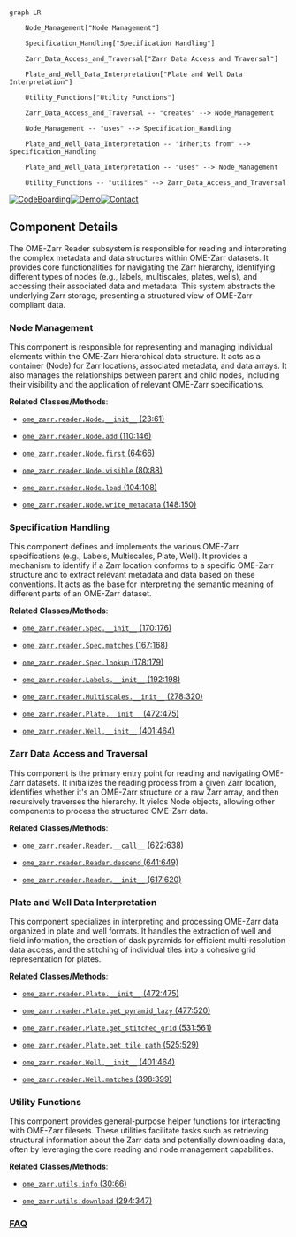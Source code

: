 ```mermaid

graph LR

    Node_Management["Node Management"]

    Specification_Handling["Specification Handling"]

    Zarr_Data_Access_and_Traversal["Zarr Data Access and Traversal"]

    Plate_and_Well_Data_Interpretation["Plate and Well Data Interpretation"]

    Utility_Functions["Utility Functions"]

    Zarr_Data_Access_and_Traversal -- "creates" --> Node_Management

    Node_Management -- "uses" --> Specification_Handling

    Plate_and_Well_Data_Interpretation -- "inherits from" --> Specification_Handling

    Plate_and_Well_Data_Interpretation -- "uses" --> Node_Management

    Utility_Functions -- "utilizes" --> Zarr_Data_Access_and_Traversal

```

[![CodeBoarding](https://img.shields.io/badge/Generated%20by-CodeBoarding-9cf?style=flat-square)](https://github.com/CodeBoarding/GeneratedOnBoardings)[![Demo](https://img.shields.io/badge/Try%20our-Demo-blue?style=flat-square)](https://www.codeboarding.org/demo)[![Contact](https://img.shields.io/badge/Contact%20us%20-%20contact@codeboarding.org-lightgrey?style=flat-square)](mailto:contact@codeboarding.org)



## Component Details



The OME-Zarr Reader subsystem is responsible for reading and interpreting the complex metadata and data structures within OME-Zarr datasets. It provides core functionalities for navigating the Zarr hierarchy, identifying different types of nodes (e.g., labels, multiscales, plates, wells), and accessing their associated data and metadata. This system abstracts the underlying Zarr storage, presenting a structured view of OME-Zarr compliant data.



### Node Management

This component is responsible for representing and managing individual elements within the OME-Zarr hierarchical data structure. It acts as a container (Node) for Zarr locations, associated metadata, and data arrays. It also manages the relationships between parent and child nodes, including their visibility and the application of relevant OME-Zarr specifications.





**Related Classes/Methods**:



- <a href="https://github.com/ome/ome-zarr-py/blob/master/ome_zarr/reader.py#L23-L61" target="_blank" rel="noopener noreferrer">`ome_zarr.reader.Node.__init__` (23:61)</a>

- <a href="https://github.com/ome/ome-zarr-py/blob/master/ome_zarr/reader.py#L110-L146" target="_blank" rel="noopener noreferrer">`ome_zarr.reader.Node.add` (110:146)</a>

- <a href="https://github.com/ome/ome-zarr-py/blob/master/ome_zarr/reader.py#L64-L66" target="_blank" rel="noopener noreferrer">`ome_zarr.reader.Node.first` (64:66)</a>

- <a href="https://github.com/ome/ome-zarr-py/blob/master/ome_zarr/reader.py#L80-L88" target="_blank" rel="noopener noreferrer">`ome_zarr.reader.Node.visible` (80:88)</a>

- <a href="https://github.com/ome/ome-zarr-py/blob/master/ome_zarr/reader.py#L104-L108" target="_blank" rel="noopener noreferrer">`ome_zarr.reader.Node.load` (104:108)</a>

- <a href="https://github.com/ome/ome-zarr-py/blob/master/ome_zarr/reader.py#L148-L150" target="_blank" rel="noopener noreferrer">`ome_zarr.reader.Node.write_metadata` (148:150)</a>





### Specification Handling

This component defines and implements the various OME-Zarr specifications (e.g., Labels, Multiscales, Plate, Well). It provides a mechanism to identify if a Zarr location conforms to a specific OME-Zarr structure and to extract relevant metadata and data based on these conventions. It acts as the base for interpreting the semantic meaning of different parts of an OME-Zarr dataset.





**Related Classes/Methods**:



- <a href="https://github.com/ome/ome-zarr-py/blob/master/ome_zarr/reader.py#L170-L176" target="_blank" rel="noopener noreferrer">`ome_zarr.reader.Spec.__init__` (170:176)</a>

- <a href="https://github.com/ome/ome-zarr-py/blob/master/ome_zarr/reader.py#L167-L168" target="_blank" rel="noopener noreferrer">`ome_zarr.reader.Spec.matches` (167:168)</a>

- <a href="https://github.com/ome/ome-zarr-py/blob/master/ome_zarr/reader.py#L178-L179" target="_blank" rel="noopener noreferrer">`ome_zarr.reader.Spec.lookup` (178:179)</a>

- <a href="https://github.com/ome/ome-zarr-py/blob/master/ome_zarr/reader.py#L192-L198" target="_blank" rel="noopener noreferrer">`ome_zarr.reader.Labels.__init__` (192:198)</a>

- <a href="https://github.com/ome/ome-zarr-py/blob/master/ome_zarr/reader.py#L278-L320" target="_blank" rel="noopener noreferrer">`ome_zarr.reader.Multiscales.__init__` (278:320)</a>

- <a href="https://github.com/ome/ome-zarr-py/blob/master/ome_zarr/reader.py#L472-L475" target="_blank" rel="noopener noreferrer">`ome_zarr.reader.Plate.__init__` (472:475)</a>

- <a href="https://github.com/ome/ome-zarr-py/blob/master/ome_zarr/reader.py#L401-L464" target="_blank" rel="noopener noreferrer">`ome_zarr.reader.Well.__init__` (401:464)</a>





### Zarr Data Access and Traversal

This component is the primary entry point for reading and navigating OME-Zarr datasets. It initializes the reading process from a given Zarr location, identifies whether it's an OME-Zarr structure or a raw Zarr array, and then recursively traverses the hierarchy. It yields Node objects, allowing other components to process the structured OME-Zarr data.





**Related Classes/Methods**:



- <a href="https://github.com/ome/ome-zarr-py/blob/master/ome_zarr/reader.py#L622-L638" target="_blank" rel="noopener noreferrer">`ome_zarr.reader.Reader.__call__` (622:638)</a>

- <a href="https://github.com/ome/ome-zarr-py/blob/master/ome_zarr/reader.py#L641-L649" target="_blank" rel="noopener noreferrer">`ome_zarr.reader.Reader.descend` (641:649)</a>

- <a href="https://github.com/ome/ome-zarr-py/blob/master/ome_zarr/reader.py#L617-L620" target="_blank" rel="noopener noreferrer">`ome_zarr.reader.Reader.__init__` (617:620)</a>





### Plate and Well Data Interpretation

This component specializes in interpreting and processing OME-Zarr data organized in plate and well formats. It handles the extraction of well and field information, the creation of dask pyramids for efficient multi-resolution data access, and the stitching of individual tiles into a cohesive grid representation for plates.





**Related Classes/Methods**:



- <a href="https://github.com/ome/ome-zarr-py/blob/master/ome_zarr/reader.py#L472-L475" target="_blank" rel="noopener noreferrer">`ome_zarr.reader.Plate.__init__` (472:475)</a>

- <a href="https://github.com/ome/ome-zarr-py/blob/master/ome_zarr/reader.py#L477-L520" target="_blank" rel="noopener noreferrer">`ome_zarr.reader.Plate.get_pyramid_lazy` (477:520)</a>

- <a href="https://github.com/ome/ome-zarr-py/blob/master/ome_zarr/reader.py#L531-L561" target="_blank" rel="noopener noreferrer">`ome_zarr.reader.Plate.get_stitched_grid` (531:561)</a>

- <a href="https://github.com/ome/ome-zarr-py/blob/master/ome_zarr/reader.py#L525-L529" target="_blank" rel="noopener noreferrer">`ome_zarr.reader.Plate.get_tile_path` (525:529)</a>

- <a href="https://github.com/ome/ome-zarr-py/blob/master/ome_zarr/reader.py#L401-L464" target="_blank" rel="noopener noreferrer">`ome_zarr.reader.Well.__init__` (401:464)</a>

- <a href="https://github.com/ome/ome-zarr-py/blob/master/ome_zarr/reader.py#L398-L399" target="_blank" rel="noopener noreferrer">`ome_zarr.reader.Well.matches` (398:399)</a>





### Utility Functions

This component provides general-purpose helper functions for interacting with OME-Zarr filesets. These utilities facilitate tasks such as retrieving structural information about the Zarr data and potentially downloading data, often by leveraging the core reading and node management capabilities.





**Related Classes/Methods**:



- <a href="https://github.com/ome/ome-zarr-py/blob/master/ome_zarr/utils.py#L30-L66" target="_blank" rel="noopener noreferrer">`ome_zarr.utils.info` (30:66)</a>

- <a href="https://github.com/ome/ome-zarr-py/blob/master/ome_zarr/utils.py#L294-L347" target="_blank" rel="noopener noreferrer">`ome_zarr.utils.download` (294:347)</a>









### [FAQ](https://github.com/CodeBoarding/GeneratedOnBoardings/tree/main?tab=readme-ov-file#faq)